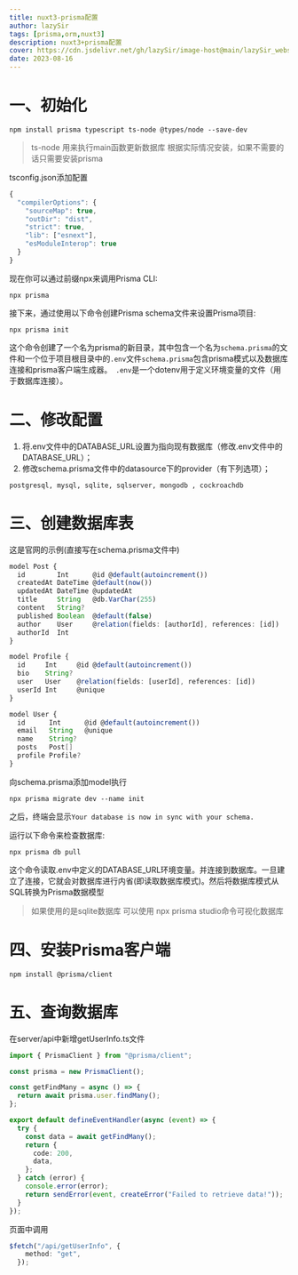 ```yaml
---
title: nuxt3-prisma配置
author: lazySir
tags: [prisma,orm,nuxt3]
description: nuxt3+prisma配置
cover: https://cdn.jsdelivr.net/gh/lazySir/image-host@main/lazySir_website/blog/sql/prisma笔记总结.png
date: 2023-08-16
---
```


# 一、初始化
```
npm install prisma typescript ts-node @types/node --save-dev
```
> ts-node 用来执行main函数更新数据库 根据实际情况安装，如果不需要的话只需要安装prisma

tsconfig.json添加配置
```ts
{
  "compilerOptions": {
    "sourceMap": true,
    "outDir": "dist",
    "strict": true,
    "lib": ["esnext"],
    "esModuleInterop": true
  }
}
```
现在你可以通过前缀npx来调用Prisma CLI:
```
npx prisma
```
接下来，通过使用以下命令创建Prisma schema文件来设置Prisma项目:
```
npx prisma init
```
这个命令创建了一个名为prisma的新目录，其中包含一个名为`schema.prisma`的文件和一个位于项目根目录中的`.env`文件`schema.prisma`包含prisma模式以及数据库连接和prisma客户端生成器。` .env`是一个dotenv用于定义环境变量的文件（用于数据库连接）。
# 二、修改配置
1. 将.env文件中的DATABASE_URL设置为指向现有数据库（修改.env文件中的DATABASE_URL）；
2. 修改schema.prisma文件中的datasource下的provider（有下列选项）；
```
postgresql, mysql, sqlite, sqlserver, mongodb , cockroachdb
```

# 三、创建数据库表
这是官网的示例(直接写在schema.prisma文件中)
```ts
model Post {
  id        Int      @id @default(autoincrement())
  createdAt DateTime @default(now())
  updatedAt DateTime @updatedAt
  title     String   @db.VarChar(255)
  content   String?
  published Boolean  @default(false)
  author    User     @relation(fields: [authorId], references: [id])
  authorId  Int
}

model Profile {
  id     Int     @id @default(autoincrement())
  bio    String?
  user   User    @relation(fields: [userId], references: [id])
  userId Int     @unique
}

model User {
  id      Int      @id @default(autoincrement())
  email   String   @unique
  name    String?
  posts   Post[]
  profile Profile?
}

```
向schema.prisma添加model执行
```
npx prisma migrate dev --name init
```
之后，终端会显示`Your database is now in sync with your schema.`

运行以下命令来检查数据库:
```
npx prisma db pull
```
这个命令读取.env中定义的DATABASE_URL环境变量。并连接到数据库。一旦建立了连接，它就会对数据库进行内省(即读取数据库模式)。然后将数据库模式从SQL转换为Prisma数据模型

>如果使用的是sqlite数据库 可以使用 npx prisma studio命令可视化数据库

# 四、安装Prisma客户端
```
npm install @prisma/client
```
# 五、查询数据库
在server/api中新增getUserInfo.ts文件
```ts
import { PrismaClient } from "@prisma/client";

const prisma = new PrismaClient();

const getFindMany = async () => {
  return await prisma.user.findMany();
};

export default defineEventHandler(async (event) => {
  try {
    const data = await getFindMany();
    return {
      code: 200,
      data,
    };
  } catch (error) {
    console.error(error);
    return sendError(event, createError("Failed to retrieve data!"));
  }
});

```
页面中调用
```ts
$fetch("/api/getUserInfo", {
    method: "get",
  });

```
